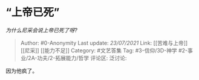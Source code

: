 # “上帝已死”
*为什么尼采会说上帝已死了呀?*

> Author: #0-Anonymity
> Last update: *23/07/2021*
> Link: [[苦难与上帝]] [[尼采]] [[能力不足]]
> Category: #文艺答集
> Tag: #3-信仰/3D-神学 #2-事业/2A-功夫/2-拓展能力/哲学
> 评论区:
> 泛讨论:

因为他疯了。
